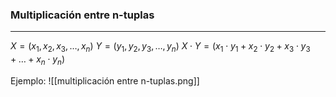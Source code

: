 ### Multiplicación entre n-tuplas
***
$X=(x_{1},x_{2},x_{3}, \dots,x_{n})$   $Y=(y_{1},y_{2},y_{3}, \dots,y_{n})$
$X \cdot Y=(x_{1}\cdot y_{1}+x_{2}\cdot y_{2}+x_{3}\cdot y_{3}+\dots+ x_{n}\cdot y_{n})$

Ejemplo:
	![[multiplicación entre n-tuplas.png]]